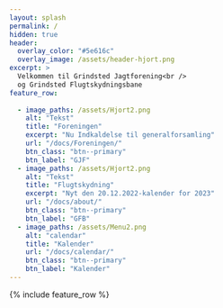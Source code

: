 ```yaml
---
layout: splash
permalink: /
hidden: true
header:
  overlay_color: "#5e616c"
  overlay_image: /assets/header-hjort.png
excerpt: >
  Velkommen til Grindsted Jagtforening<br />
  og Grindsted Flugtskydningsbane
feature_row:
  
  - image_paths: /assets/Hjort2.png
    alt: "Tekst"
    title: "Foreningen"
    excerpt: "Nu Indkaldelse til generalforsamling"
    url: "/docs/Foreningen/"
    btn_class: "btn--primary"
    btn_label: "GJF" 
  - image_paths: /assets/Hjort2.png
    alt: "Tekst"
    title: "Flugtskydning"
    excerpt: "Nyt den 20.12.2022-kalender for 2023"
    url: "/docs/about/"
    btn_class: "btn--primary"
    btn_label: "GFB" 
  - image_paths: /assets/Menu2.png
    alt: "calendar"
    title: "Kalender"
    url: "/docs/calendar/"
    btn_class: "btn--primary"
    btn_label: "Kalender"
---
```


{% include feature_row %}

